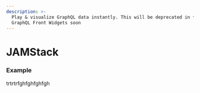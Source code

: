 ```yaml
---
description: >-
  Play & visualize GraphQL data instantly. This will be deprecated in favor of
  GraphQL Front Widgets soon
---
```


# JAMStack

### Example
trtrtrfghfghfghfgh
